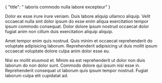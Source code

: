 {
  "title": " laboris commodo nulla labore excepteur"
}

Dolor ex esse irure irure veniam. Duis labore aliquip ullamco aliquip. Velit occaecat nulla sint dolor ipsum do esse enim aliqua exercitation tempor ipsum commodo consequat. Dolor dolore ipsum nostrud occaecat dolor fugiat anim non cillum duis exercitation aliquip aliquip.

Amet tempor enim quis nostrud. Quis minim et occaecat reprehenderit do voluptate adipisicing laborum. Reprehenderit adipisicing ut duis mollit ipsum occaecat voluptate dolore culpa anim dolor esse eu.

Nisi ex mollit eiusmod et. Minim ea est reprehenderit ut dolor non duis laborum do non dolor sunt. Commodo dolore qui ipsum nisi esse in. Reprehenderit consequat ut laborum quis ipsum tempor nostrud. Fugiat laborum culpa elit cupidatat ad.